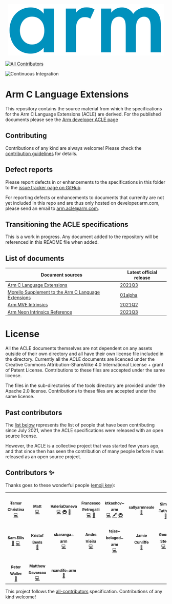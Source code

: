 <!-- SPDX-FileCopyrightText: Copyright 2021 Arm Limited and/or its affiliates <open-source-office@arm.com> -->
<!-- CC-BY-SA-4.0 AND Apache-Patent-License -->
<!-- See LICENSE.md file for details -->
<div align="center">
   <img src="Arm_logo_blue_RGB.svg" />
</div>

<!-- ALL-CONTRIBUTORS-BADGE:START - Do not remove or modify this section -->
[![All Contributors](https://img.shields.io/badge/all_contributors-17-orange.svg?style=flat-square)](#contributors-)
<!-- ALL-CONTRIBUTORS-BADGE:END -->
![Continuous Integration](https://github.com/ARM-software/acle/actions/workflows/ci.yml/badge.svg)

# Arm C Language Extensions

This repository contains the source material from which the
specifications for the Arm C Language Extensions (ACLE) are derived.
For the published documents please see the [Arm developer ACLE
page](https://developer.arm.com/architectures/system-architectures/software-standards/acle)

## Contributing

Contributions of any kind are always welcome! Please check the
[contribution guidelines](CONTRIBUTING.md) for details.

## Defect reports

Please report defects in or enhancements to the specifications in this folder to
the [issue tracker page on
GitHub](https://github.com/ARM-software/acle/issues).

For reporting defects or enhancements to documents that currenlty are not yet
included in this repo and are thus only hosted on developer.arm.com, please send
an email to arm.acle@arm.com.

## Transitioning the ACLE specifications

This is a work in progress. Any document added to the repository will
be referenced in this README file when added.

## List of documents

Document sources                                                           | Latest official release
---                                                                        | ---
[Arm C Language Extensions](main/acle.rst)                                 | [2021Q3](https://github.com/ARM-software/acle/releases/latest)
[Morello Supplement to the Arm C Language Extensions](morello/morello.rst) | [01alpha](https://github.com/ARM-software/acle/releases/latest)
[Arm MVE Intrinsics](mve_intrinsics/mve.rst)                               | [2021Q2](https://github.com/ARM-software/acle/releases/latest)
[Arm Neon Intrinsics Reference](neon_intrinsics/advsimd.rst)               | [2021Q3](https://github.com/ARM-software/acle/releases/latest)

# License

All the ACLE documents themselves are not dependent on any assets
outside of their own directory and all have their own license file
included in the directory. Currently all the ACLE documents are
licenced under the Creative Commons Attribution-ShareAlike 4.0
International License + grant of Patent License. Contributions to
these files are accepted under the same license.

The files in the sub-directories of the tools directory are provided
under the Apache 2.0 license. Contributions to these files are
accepted under the same license.

## Past contributors

The [list below](#contributors) represents the list of people that
have been contributing since July 2021, when the ACLE specifications
were released with an open source license.

However, the ACLE is a collective project that was started few years
ago, and that since then has seen the contribution of many people
before it was released as an open source project.

## Contributors ✨

Thanks goes to these wonderful people ([emoji key](https://allcontributors.org/docs/en/emoji-key)):

<!-- ALL-CONTRIBUTORS-LIST:START - Do not remove or modify this section -->
<!-- prettier-ignore-start -->
<!-- markdownlint-disable -->
<table>
  <tr>
    <td align="center"><a href="https://github.com/TamarChristinaArm"><img src="https://avatars.githubusercontent.com/u/48126768?v=4?s=100" width="100px;" alt=""/><br /><sub><b>Tamar Christina</b></sub></a><br /><a href="https://github.com/ARM-software/acle/commits?author=TamarChristinaArm" title="Code">💻</a></td>
    <td align="center"><a href="https://github.com/MattPD"><img src="https://avatars.githubusercontent.com/u/130135?v=4?s=100" width="100px;" alt=""/><br /><sub><b>Matt</b></sub></a><br /><a href="https://github.com/ARM-software/acle/commits?author=MattPD" title="Code">💻</a></td>
    <td align="center"><a href="https://github.com/ValeriaDaneva"><img src="https://avatars.githubusercontent.com/u/90907783?v=4?s=100" width="100px;" alt=""/><br /><sub><b>ValeriaDaneva</b></sub></a><br /><a href="https://github.com/ARM-software/acle/commits?author=ValeriaDaneva" title="Code">💻</a> <a href="#infra-ValeriaDaneva" title="Infrastructure (Hosting, Build-Tools, etc)">🚇</a> <a href="https://github.com/ARM-software/acle/pulls?q=is%3Apr+reviewed-by%3AValeriaDaneva" title="Reviewed Pull Requests">👀</a></td>
    <td align="center"><a href="http://tubafranz.me/"><img src="https://avatars.githubusercontent.com/u/25690309?v=4?s=100" width="100px;" alt=""/><br /><sub><b>Francesco Petrogalli</b></sub></a><br /><a href="https://github.com/ARM-software/acle/commits?author=fpetrogalli" title="Code">💻</a> <a href="https://github.com/ARM-software/acle/pulls?q=is%3Apr+reviewed-by%3Afpetrogalli" title="Reviewed Pull Requests">👀</a></td>
    <td align="center"><a href="https://github.com/ktkachov-arm"><img src="https://avatars.githubusercontent.com/u/74917949?v=4?s=100" width="100px;" alt=""/><br /><sub><b>ktkachov-arm</b></sub></a><br /><a href="https://github.com/ARM-software/acle/commits?author=ktkachov-arm" title="Code">💻</a> <a href="#content-ktkachov-arm" title="Content">🖋</a> <a href="#infra-ktkachov-arm" title="Infrastructure (Hosting, Build-Tools, etc)">🚇</a></td>
    <td align="center"><a href="https://github.com/sallyarmneale"><img src="https://avatars.githubusercontent.com/u/56446080?v=4?s=100" width="100px;" alt=""/><br /><sub><b>sallyarmneale</b></sub></a><br /><a href="https://github.com/ARM-software/acle/pulls?q=is%3Apr+reviewed-by%3Asallyarmneale" title="Reviewed Pull Requests">👀</a></td>
    <td align="center"><a href="https://github.com/statham-arm"><img src="https://avatars.githubusercontent.com/u/54840944?v=4?s=100" width="100px;" alt=""/><br /><sub><b>Simon Tatham</b></sub></a><br /><a href="https://github.com/ARM-software/acle/pulls?q=is%3Apr+reviewed-by%3Astatham-arm" title="Reviewed Pull Requests">👀</a></td>
  </tr>
  <tr>
    <td align="center"><a href="https://github.com/sam-ellis"><img src="https://avatars.githubusercontent.com/u/6695726?v=4?s=100" width="100px;" alt=""/><br /><sub><b>Sam Ellis</b></sub></a><br /><a href="https://github.com/ARM-software/acle/pulls?q=is%3Apr+reviewed-by%3Asam-ellis" title="Reviewed Pull Requests">👀</a> <a href="https://github.com/ARM-software/acle/commits?author=sam-ellis" title="Code">💻</a></td>
    <td align="center"><a href="https://github.com/kbeyls"><img src="https://avatars.githubusercontent.com/u/19591946?v=4?s=100" width="100px;" alt=""/><br /><sub><b>Kristof Beyls</b></sub></a><br /><a href="https://github.com/ARM-software/acle/pulls?q=is%3Apr+reviewed-by%3Akbeyls" title="Reviewed Pull Requests">👀</a></td>
    <td align="center"><a href="https://github.com/sbaranga-arm"><img src="https://avatars.githubusercontent.com/u/24250117?v=4?s=100" width="100px;" alt=""/><br /><sub><b>sbaranga-arm</b></sub></a><br /><a href="https://github.com/ARM-software/acle/commits?author=sbaranga-arm" title="Code">💻</a></td>
    <td align="center"><a href="https://github.com/avieira-arm"><img src="https://avatars.githubusercontent.com/u/68072104?v=4?s=100" width="100px;" alt=""/><br /><sub><b>Andre Vieira</b></sub></a><br /><a href="https://github.com/ARM-software/acle/commits?author=avieira-arm" title="Code">💻</a></td>
    <td align="center"><a href="https://github.com/tejas-belagod-arm"><img src="https://avatars.githubusercontent.com/u/92718852?v=4?s=100" width="100px;" alt=""/><br /><sub><b>tejas-belagod-arm</b></sub></a><br /><a href="https://github.com/ARM-software/acle/commits?author=tejas-belagod-arm" title="Code">💻</a></td>
    <td align="center"><a href="https://github.com/JamieCunliffe"><img src="https://avatars.githubusercontent.com/u/29557119?v=4?s=100" width="100px;" alt=""/><br /><sub><b>Jamie Cunliffe</b></sub></a><br /><a href="https://github.com/ARM-software/acle/issues?q=author%3AJamieCunliffe" title="Bug reports">🐛</a></td>
    <td align="center"><a href="https://github.com/georges-arm"><img src="https://avatars.githubusercontent.com/u/93212071?v=4?s=100" width="100px;" alt=""/><br /><sub><b>George Steed</b></sub></a><br /><a href="https://github.com/ARM-software/acle/commits?author=georges-arm" title="Code">💻</a> <a href="https://github.com/ARM-software/acle/pulls?q=is%3Apr+reviewed-by%3Ageorges-arm" title="Reviewed Pull Requests">👀</a></td>
  </tr>
  <tr>
    <td align="center"><a href="https://github.com/peterwaller-arm"><img src="https://avatars.githubusercontent.com/u/52030119?v=4?s=100" width="100px;" alt=""/><br /><sub><b>Peter Waller</b></sub></a><br /><a href="https://github.com/ARM-software/acle/pulls?q=is%3Apr+reviewed-by%3Apeterwaller-arm" title="Reviewed Pull Requests">👀</a></td>
    <td align="center"><a href="https://github.com/MDevereau"><img src="https://avatars.githubusercontent.com/u/81567778?v=4?s=100" width="100px;" alt=""/><br /><sub><b>Matthew Devereau</b></sub></a><br /><a href="https://github.com/ARM-software/acle/commits?author=MDevereau" title="Code">💻</a></td>
    <td align="center"><a href="https://github.com/rsandifo-arm"><img src="https://avatars.githubusercontent.com/u/28043039?v=4?s=100" width="100px;" alt=""/><br /><sub><b>rsandifo-arm</b></sub></a><br /><a href="https://github.com/ARM-software/acle/pulls?q=is%3Apr+reviewed-by%3Arsandifo-arm" title="Reviewed Pull Requests">👀</a></td>
  </tr>
</table>

<!-- markdownlint-restore -->
<!-- prettier-ignore-end -->

<!-- ALL-CONTRIBUTORS-LIST:END -->

This project follows the [all-contributors](https://github.com/all-contributors/all-contributors) specification. Contributions of any kind welcome!

